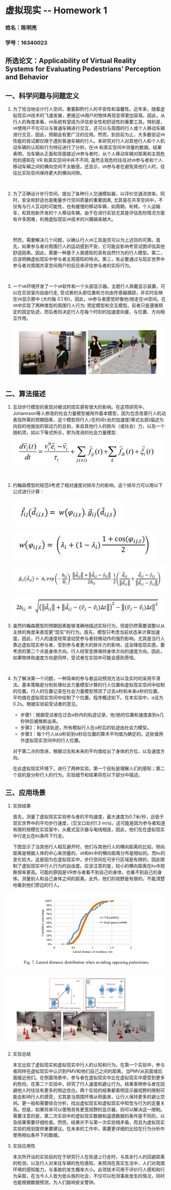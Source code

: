# 虚拟现实 -- Homework 1

### 姓名：陈明亮

### 学号：16340023

## 所选论文：Applicability of Virtual Reality Systems for Evaluating Pedestrians’ Perception and Behavior




## 一、科学问题与问题定义

1. 为了恰当地设计行人空间，重要斟酌行人的平安性和温馨性。近年来，随着虚拟现实`VR`技术的飞速发展，更接近`VR`用户的物体再现变得更加容易。因此，从行人的角度来看，`VR`系统有望成为评估安全性和舒适性的重要工具。特别是，`VR`使用户不仅可以与普通车辆进行交互，还可以与周围的行人或个人移动车辆进行交互，因此，预期会有更广泛的应用。然而，到目前为止，大多数验证`VR` 性能的尝试都仅限于遇到普通车辆的行人。本研究对行人对其他行人和个人机动车辆的认知和行为特征进行了分析。在`VR` 和真实空间中测量的数据。结果表明，当车辆从正面和背面接近`VR`参与者时，从个人移动车辆对距离和主观危险的感知在 VR 和真实空间中并不不同, 虽然主观危险往往对`VR`参与者和个人移动车辆之间的横向空间不太敏感。还显示，`VR`参与者在避免其他行人时，往往比实际空间保持更大的横向间隙。

   ​


2. 为了正确设计步行空间，提出了各种行人交通模拟器，以评价交通流效率。同时，安全和舒适也是衡量步行空间质量的重要因素, 尤其是在共享空间中，不仅有与行人互动的可能性，也有缓慢的移动车辆，如周期，轮椅，个人运输车，和其他新开发的个人移动车辆。由于在进行实验尤其是评估危险情况方面有许多困难，利用虚拟现实`VR`技术的兴趣越来越大。

   ​

   然而，需要解决几个问题，以确认行人`VR`工具是否可以为上述目的可靠。首先，如果参与者对周围行人的运动感到不安，它可能会影响考官试图评估其他舒适因素。因此，需要一种基于人类感知的具有自然行为的行人模型。第二，应该明确虚拟现实中参与者主观感知的特点。第三，有必要通过与现实世界中参与者对周围共享空间用户的反应来评估参与者的实际行为。

   ​

3. 一个`VR`环境开发了一个`VR`软件和一个头部显示器。主题行人佩戴显示装置，可以在实验室内自由行走, 受试者的头部位置和方向由传感器跟踪，并实时反映在`VR`显示屏中 (大约每 0.1 秒)，因此，`VR`参与者感觉好像他/她走在`VR`空间。在`VR`中实现了两种类型的周围行人行为: 预定模型和交互模型。前者只是遵循预定的固定轨迹，而后者则决定行人在每个时刻的加速度向量，与位置、方向相互作用。

   ![img](7.png)



## 二、算法描述

1. 互动步行模型的表现对被试的现实感有很大的影响。在这项研究中，Johannson等人修改的社会力量模型被用作基本模型，因为包含改善行人机动表现所需的预期因素，这个模型将行人`i`在时间`t`处的加速度(等式左部)描述为向目的地施加的驱动力的总和，来自其他行人的排斥（或社会）力，以及一个随机项，如以下等式所示，即为改进的社会力量模型.

   ![img](1.png)

   ​

2. 约翰森模型的规范II考虑了相对速度对排斥力的影响。这个排斥力可以用以下公式进行计算：

   ![img](2.png)

   ![img](5.png)

   ![img](3.png)

   ![img](4.png)



3. 虽然约翰森模型的预期因素能够准确地描述实际行为，但是仍然需要调整以从主体的角度来表现更“现实”的行为。首先，模型只考虑当前状态来计算加速度。因此，行人的速度经常波动受参与者轻微动作的强烈影响。尤其是当行人靠近虚拟现实参与者，受到参与者更大的排斥力的影响，这会降低现实感。要考虑的第二个点是身体方向。行人经常变换保持身体方向的速度方向。因此，如果物体和速度方向是同样，受试者在实验中可能会感到奇怪。

   ​


4. 为了解决第一个问题，一种简单的参与者运动预测方法以及实时的采用平滑法。基本策略是分别处理社会力量模型计算的行人位置和虚拟现实空间中绘制的位置。行人的位置记录在社会力量模型预测了过去α秒和未来α秒的位置。平均值在虚拟现实空间中绘制了个位置。程序概述如下。在本实验中，α设为0.2s。根据实验前受试者的意见。

   * 步骤1：根据受试者在过去α秒内的轨迹记录，他/她的位置和速度直到α几秒钟后被推断出来。
   * 步骤2：利用该轨迹，所有模拟行人在α秒后的轨迹由社会力模型。
   * 步骤3：每个行人从α秒前到α秒后位置的算术平均值为确定的。这些值用作虚拟现实空间中的行人位置。

   对于第二点的改进，根据过去和未来的平均值给出了身体的方位，以及速度方向。

   在此虚拟现实环境下，进行了两种实验。第一个目标是理解人们的感知；第二个目的是分析行人的行为。实验细节和结果将在以下部分中描述。



## 三、应用场景

1. 实验结果

   首先，测量了虚拟现实实验参与者的平均速度，最大速度为0.7米/秒，远低于现实世界中的平均步行速度，(交叉口处约1.3 m/s)。这可能是因为参与者知道有限的规模在实验室中，头戴式显示器与电线相连，因此，他们在在虚拟现实中行走比在`RS`条件下行走。

   下图显示了当其他行人相互避开时，他们与其他行人的横向距离的比较。侧向距离是根据人体的中心来测量的。`VR`和`RS`中的横向距离分布是相似的。而`Rs`的变化较大。这是因为在虚拟现实中，步行空间在可步行区域是有限的，因此限制了虚拟现实中行人行为的自由度。应该注意的是，较小的横向距离在`Rs`中观察频率更高。可能的原因是VR参与者看不到自己的身体，也看不到自己的身体。测量别人和自己身体之间的距离。此外，他们的视野是有限的，不能清楚地看到他们旁边的行人。

![img](6.png)

![img](8.png)



2. 实验总结

   本文比较了虚拟现实和虚拟现实中行人的认知和行为。在第一个实验中，参与者同样在虚拟现实中认识到PMV和他们自己之间的距离，当PMV从前面或后面接近他们。在侧面场景中，参与者在虚拟现实中比在虚拟现实中感受到更多的危险。在第二个实验中，研究了行人速度和避让行为。结果表明参与者在回避他人时往往有更多的侧边空白。两个实验的结果都表明显示器视野的限制可能会影响行人的感受，尤其是当周围环境从侧面来，让行人保持更多的避让空间。更一般和需要综合分析，找出虚拟现实和虚拟现实中知觉与行为的定量关系。但是，如果将来可以使用具有更宽视野的显示器，则可以解决这一限制。需要注意的是，第二次实验中的虚拟现实数据和遥感数据的条件是不同的，以及结果需要仔细检查。然而，结果并不与第一次实验相矛盾，而且为虚拟现实实验的规划提供重要建议。在未来的工作中，需要更详细的比较在行为分析中使用相似条件下的数据。



3. 实验应用性

   本文所开设的实验目的在于研究行人在街道上行走时，与其余行人的回避距离的检测，以及行人对来往车辆的危险感知，来预测在真实生活中，人们对周围环境的感知能力，与事故的发生概率大小。此项技术可用于评价行人感知和行为采取，在当今人人皆为低头族的社会，不仅可以检测事故发生的情况，同时也能根据数据预测，为人们敲响安全警钟。